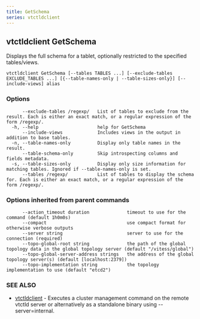 ```yaml
---
title: GetSchema
series: vtctldclient
---
```

## vtctldclient GetSchema

Displays the full schema for a tablet, optionally restricted to the specified tables/views.

```
vtctldclient GetSchema [--tables TABLES ...] [--exclude-tables EXCLUDE_TABLES ...] [{--table-names-only | --table-sizes-only}] [--include-views] alias
```

### Options

```
      --exclude-tables /regexp/   List of tables to exclude from the result. Each is either an exact match, or a regular expression of the form /regexp/.
  -h, --help                      help for GetSchema
      --include-views             Includes views in the output in addition to base tables.
  -n, --table-names-only          Display only table names in the result.
      --table-schema-only         Skip introspecting columns and fields metadata.
  -s, --table-sizes-only          Display only size information for matching tables. Ignored if --table-names-only is set.
      --tables /regexp/           List of tables to display the schema for. Each is either an exact match, or a regular expression of the form /regexp/.
```

### Options inherited from parent commands

```
      --action_timeout duration              timeout to use for the command (default 1h0m0s)
      --compact                              use compact format for otherwise verbose outputs
      --server string                        server to use for the connection (required)
      --topo-global-root string              the path of the global topology data in the global topology server (default "/vitess/global")
      --topo-global-server-address strings   the address of the global topology server(s) (default [localhost:2379])
      --topo-implementation string           the topology implementation to use (default "etcd2")
```

### SEE ALSO

* [vtctldclient](../)	 - Executes a cluster management command on the remote vtctld server or alternatively as a standalone binary using --server=internal.

